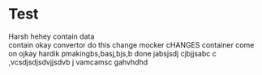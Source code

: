 # Test
Harsh
hehey
contain
data    
contain
okay
convertor
do this
change
mocker
cHANGES
container
come on
ojkay
hardik
pmakingbs,basj,bjs,b
done
jabsjsdj
cjbjjsabc
c ,vcsdjsdjsdvjjsdvb j
vamcamsc
gahvhdhd
